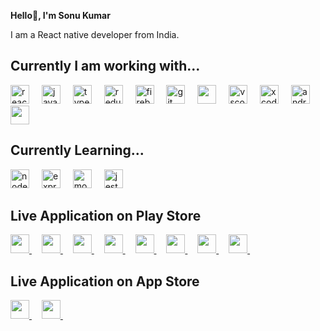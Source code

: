 **Hello👋, I'm Sonu Kumar**

I am a React native developer from India.

## Currently I am working with...

<div align="left">
  <img src="https://reactnative.dev/img/header_logo.svg" alt="reactnative" width="30" height="30"/>
  <img width="12" />
  <img src="https://cdn.jsdelivr.net/gh/devicons/devicon/icons/javascript/javascript-original.svg" height="30" alt="javascript logo"  />
  <img width="12" />
  <img src="https://cdn.jsdelivr.net/gh/devicons/devicon/icons/typescript/typescript-original.svg" height="30" alt="typescript logo"  />
  <img width="12" />
  <img src="https://cdn.jsdelivr.net/gh/devicons/devicon/icons/redux/redux-original.svg" height="30" alt="redux logo"  />
  <img width="12" />
  <img src="https://cdn.jsdelivr.net/gh/devicons/devicon/icons/firebase/firebase-plain.svg" height="30" alt="firebase logo"  />
  <img width="12" />
  <img src="https://cdn.jsdelivr.net/gh/devicons/devicon/icons/git/git-original.svg" height="30" alt="git logo"  />
  <img width="12" />
  <img src="https://upload.wikimedia.org/wikipedia/commons/thumb/c/c2/GitHub_Invertocat_Logo.svg/450px-GitHub_Invertocat_Logo.svg.png" height="30"  />
  <img width="12" />
  <img src="https://cdn.jsdelivr.net/gh/devicons/devicon/icons/vscode/vscode-original.svg" height="30" alt="vscode logo"  />
  <img width="12" />
  <img src="https://cdn.jsdelivr.net/gh/devicons/devicon/icons/xcode/xcode-original.svg" height="30" alt="xcode logo"  />
  <img width="12" />
  <img src="https://cdn.jsdelivr.net/gh/devicons/devicon/icons/androidstudio/androidstudio-original.svg" height="30" alt="androidstudio logo"  />
  <img width="12" />
  <img src="https://res.cloudinary.com/postman/image/upload/t_team_logo/v1629869194/team/2893aede23f01bfcbd2319326bc96a6ed0524eba759745ed6d73405a3a8b67a8" height="30"  />
</div>

## Currently Learning...

<div align="left">
  <img src="https://cdn.jsdelivr.net/gh/devicons/devicon/icons/nodejs/nodejs-original.svg" height="30" alt="nodejs logo"  />
  <img width="12" />
  <img src="https://cdn.jsdelivr.net/gh/devicons/devicon/icons/express/express-original.svg" height="30" alt="express logo"  />
  <img width="12" />
  <img src="https://cdn.jsdelivr.net/gh/devicons/devicon/icons/mongodb/mongodb-original.svg" height="30" alt="mongodb logo"  />
  <img width="12" />
  <img src="https://cdn.jsdelivr.net/gh/devicons/devicon/icons/jest/jest-plain.svg" height="30" alt="jest logo"  />
  <img width="12" />
</div>

<h2 align="left">Live Application on Play Store</h2>

<div align="left">  
  <a href='https://play.google.com/store/apps/details?id=com.onestack.bharatbank&hl=en-IN'>   
    <img src="https://is1-ssl.mzstatic.com/image/thumb/Purple116/v4/2e/0a/56/2e0a56a9-ef92-796c-099b-30700965fb41/AppIcon-0-0-1x_U007emarketing-0-5-0-0-85-220.png/246x0w.webp" height="30"  />  
  </a>  
  <img width="12" /> 
  <a href='https://play.google.com/store/apps/details?id=com.onestack.mahabaleshwarucb&hl=en-IN'>   
    <img src="https://play-lh.googleusercontent.com/6ilKUexmSbwwJXtOkvBCexZ2PdWrBEMNqPsViAjIaCruuk0rBiMeWb7O4MhDpLUbIlY=w240-h480-rw" height="30"  />  
  </a>  
  <img width="12" />  
  <a href='https://play.google.com/store/apps/details?id=com.onestack.sanmatilist&hl=en-IN'>   
    <img src="https://play-lh.googleusercontent.com/GH0YY0GDjJKGrAZ5wqhV5d4fNTiJkN07JxnncHMYaoiLmX-2rshnZpr2RzsiVxqoC9FF=w240-h480-rw" height="30"  />  
  </a>  
  <img width="12" />  
  <a href='https://play.google.com/store/apps/details?id=com.onestack.gajananjjit'>   
    <img src="https://play-lh.googleusercontent.com/Lkp7v_MbJDMONqRrzf76euM8XVFbFlQy8Mgm3aXG2mvlGlQQje4KCtlC6N_wnHxnTVM=w240-h480-rw" height="30"  />  
  </a>  
  <img width="12" />  
  <a href='https://play.google.com/store/apps/details?id=com.onestack.mahavirfinacus'>   
    <img src="https://play-lh.googleusercontent.com/H-gWXVac-b62WJmmC7ZbWds5WctHUM0CICOOcrWfrSldkrNLbaXdBf03VZHx6XtpOVE=w240-h480-rw" height="30"  />  
  </a>  
  <img width="12" />  
  <a href='https://play.google.com/store/apps/details?id=com.onestack.rajmataucb'>   
    <img src="https://play-lh.googleusercontent.com/BtIlD7pRFPUt_Bg7715cdEt0Bg_Fb6orP6XMZsIEjOeDR68dz3EiiIGKhwJk9PeUL1w=w240-h480-rw" height="30"  />  
  </a>  
  <img width="12" />  
  <a href='https://play.google.com/store/apps/details?id=com.gangotribusiness&hl=en-IN'>   
    <img src="https://play-lh.googleusercontent.com/HAIhEG358zIp8BAzaU4pLR5t9DxqleKZjlKks4nv3c4XMZOS6hLhGSo0sEH0LN2USSU=w240-h480-rw" height="30"  />  
  </a>  
  <img width="12" />  
  <a href='https://play.google.com/store/apps/details?id=com.fuji.cms&hl=en-IN'>   
    <img src="https://play-lh.googleusercontent.com/S7apSkp_dmCFsyFD6HfxAszON3hgCxp7g97ymp4I6RW_LnSuM3hjC0kyvdLhWZiWtK0=w240-h480-rw" height="30"  />  
  </a>  
  <img width="12" />  
</div>

<h2 align="left">Live Application on App Store</h2>

<div align="left">  
  <a href='https://apps.apple.com/in/app/onestack-bharat-bank/id6469589695'>   
    <img src="https://is1-ssl.mzstatic.com/image/thumb/Purple116/v4/2e/0a/56/2e0a56a9-ef92-796c-099b-30700965fb41/AppIcon-0-0-1x_U007emarketing-0-5-0-0-85-220.png/246x0w.webp" height="30"  />  
  </a>  
  <img width="12" />
  <a href='https://apps.apple.com/in/app/gangotri-business/id6470782698'>   
    <img src="https://is1-ssl.mzstatic.com/image/thumb/Purple116/v4/fa/91/74/fa9174b7-b225-4ffc-3852-2cacc909dcb5/AppIcon-0-0-1x_U007emarketing-0-6-0-0-85-220.png/246x0w.webp" height="30"  />  
  </a>  
  <img width="12" />
</div>


